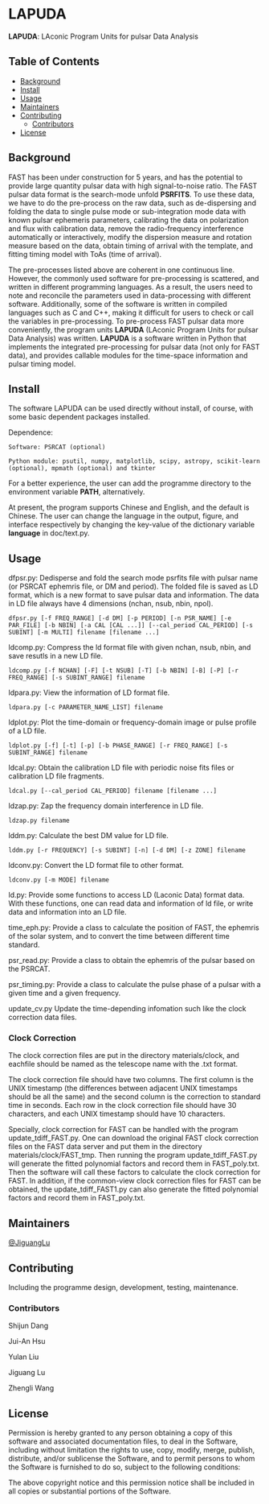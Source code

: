 # LAPUDA
**LAPUDA**: LAconic Program Units for pulsar Data Analysis

## Table of Contents
- [Background](#background)
- [Install](#install)
- [Usage](#usage)
- [Maintainers](#maintainers)
- [Contributing](#contributing)
	- [Contributors](#contributors)
- [License](#license)

## Background

FAST has been under construction for 5 years, and has the potential to provide large quantity pulsar data with high signal-to-noise ratio. The FAST pulsar data format is the search-mode unfold **PSRFITS**. To use these data, we have to do the pre-process on the raw data, such as de-dispersing and folding the data to single pulse mode or sub-integration mode data with known pulsar ephemeris parameters, calibrating the data on polarization and flux with calibration data, remove the radio-frequency interference automatically or interactively, modify the dispersion measure and rotation measure based on the data, obtain timing of arrival with the template, and fitting timing model with ToAs (time of arrival).

The pre-processes listed above are coherent in one continuous line. However, the commonly used software for pre-processing is scattered, and written in different programming languages. As a result, the users need to note and reconcile the parameters used in data-processing with different software. Additionally, some of the software is written in compiled languages such as C and C++, making it difficult for users to check or call the variables in pre-processing. To pre-process FAST pulsar data more conveniently, the program units **LAPUDA** (LAconic Program Units for pulsar Data Analysis) was written. **LAPUDA** is a software written in Python that implements the integrated pre-processing for pulsar data (not only for FAST data), and provides callable modules for the time-space information and pulsar timing model.

## Install

The software LAPUDA can be used directly without install, of course, with some basic dependent packages installed. 

Dependence: 

	Software: PSRCAT (optional)

	Python module: psutil, numpy, matplotlib, scipy, astropy, scikit-learn (optional), mpmath (optional) and tkinter

For a better experience, the user can add the programme directory to the environment variable **PATH**, alternatively. 

At present, the program supports Chinese and English, and the default is Chinese. The user can change the language in the output, figure, and interface respectively by changing the key-value of the dictionary variable **language** in doc/text.py.

## Usage

dfpsr.py: 
	Dedisperse and fold the search mode psrfits file with pulsar name (or PSRCAT ephemris file, or DM and period). The folded file is saved as LD format, which is a new format to save pulsar data and information. The data in LD file always have 4 dimensions (nchan, nsub, nbin, npol).

	dfpsr.py [-f FREQ_RANGE] [-d DM] [-p PERIOD] [-n PSR_NAME] [-e PAR_FILE] [-b NBIN] [-a CAL [CAL ...]] [--cal_period CAL_PERIOD] [-s SUBINT] [-m MULTI] filename [filename ...]

ldcomp.py:
	Compress the ld format file with given nchan, nsub, nbin, and save resutls in a new LD file.

	ldcomp.py [-f NCHAN] [-F] [-t NSUB] [-T] [-b NBIN] [-B] [-P] [-r FREQ_RANGE] [-s SUBINT_RANGE] filename

ldpara.py:
	View the information of LD format file.

	ldpara.py [-c PARAMETER_NAME_LIST] filename

ldplot.py:
	Plot the time-domain or frequency-domain image or pulse profile of a LD file.

	ldplot.py [-f] [-t] [-p] [-b PHASE_RANGE] [-r FREQ_RANGE] [-s SUBINT_RANGE] filename

ldcal.py:
	Obtain the calibration LD file with periodic noise fits files or calibration LD file fragments.

	ldcal.py [--cal_period CAL_PERIOD] filename [filename ...]

ldzap.py:
	Zap the frequency domain interference in LD file.

	ldzap.py filename

lddm.py:
	Calculate the best DM value for LD file.

	lddm.py [-r FREQUENCY] [-s SUBINT] [-n] [-d DM] [-z ZONE] filename

ldconv.py:
	Convert the LD format file to other format.

	ldconv.py [-m MODE] filename

ld.py:
	Provide some functions to access LD (Laconic Data) format data. With these functions, one can read data and information of ld file, or write data and information into an LD file.

time_eph.py:
	Provide a class to calculate the position of FAST, the ephemris of the solar system, and to convert the time between different time standard.

psr_read.py:
	Provide a class to obtain the ephemris of the pulsar based on the PSRCAT.

psr_timing.py:
	Provide a class to calculate the pulse phase of a pulsar with a given time and a given frequency.
	
update_cv.py
	Update the time-depending infomation such like the clock correction data files.

### Clock Correction

The clock correction files are put in the directory materials/clock, and eachfile should be named as the telescope name with the .txt format. 

The clock correction file should have two columns. The first column is the UNIX timestamp (the differences between adjacent UNIX timestamps should be all the same) and the second column is the correction to standard time in seconds. Each row in the clock correction file should have 30 characters, and each UNIX timestamp should have 10 characters.

Specially, clock correction for FAST can be handled with the program update\_tdiff\_FAST.py. One can download the original FAST clock correction files on the FAST data server and put them in the directory materials/clock/FAST\_tmp. Then running the program update\_tdiff\_FAST.py will generate the fitted polynomial factors and record them in FAST\_poly.txt. Then the software will call these factors to calculate the clock correction for FAST. In addition, if the common-view clock correction files for FAST can be obtained, the update\_tdiff\_FAST1.py can also generate the fitted polynomial factors and record them in FAST\_poly.txt.

## Maintainers

[@JiguangLu](mailto:lujig@nao.cas.cn)

## Contributing

Including the programme design, development, testing, maintenance.

### Contributors

Shijun Dang

Jui-An Hsu

Yulan Liu

Jiguang Lu

Zhengli Wang

## License

Permission is hereby granted to any person obtaining a copy of this software and associated documentation files, to deal in the Software, including without limitation the rights to use, copy, modify, merge, publish, distribute, and/or sublicense the Software, and to permit persons to whom the Software is furnished to do so, subject to the following conditions: 

The above copyright notice and this permission notice shall be included in all copies or substantial portions of the Software.
